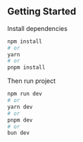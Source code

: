 ## Getting Started

Install dependencies
```bash
npm install
# or
yarn
# or
pnpm install
```

Then run project
```bash
npm run dev
# or
yarn dev
# or
pnpm dev
# or
bun dev
```